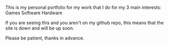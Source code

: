 This is my personal portfolio for my work that I do for my 3 main interests:
Games
Software
Hardware



If you are seeing this and you aren't on my github repo, this means that the site is down and will be up soon. 

Please be patient, thanks in advance. 
